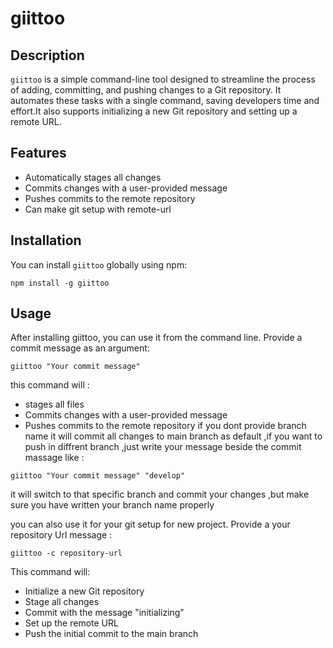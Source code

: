 
# giittoo

## Description
`giittoo` is a simple command-line tool designed to streamline the process of adding, committing, and pushing changes to a Git repository. It automates these tasks with a single command, saving developers time and effort.It also supports initializing a new Git repository and setting up a remote URL.


## Features
- Automatically stages all changes
- Commits changes with a user-provided message
- Pushes commits to the remote repository
- Can make git setup with remote-url 

## Installation
You can install `giittoo` globally using npm:

```
npm install -g giittoo

```
## Usage
After installing giittoo, you can use it from the command line. Provide a commit message as an argument:

```
giittoo "Your commit message"
```
this command will :
- stages all files
- Commits changes with a user-provided message
- Pushes commits to the remote repository
if you dont provide branch name it will commit all changes to main branch as default ,if you want to push in diffrent branch ,just write your message beside the commit massage like :
```
giittoo "Your commit message" "develop"
```
it will switch to that specific branch and commit your changes ,but make sure you have written your branch name properly 


you can also use it for your git setup for new project. Provide a your repository Url message :

```
giittoo -c repository-url
```
This command will:

- Initialize a new Git repository
- Stage all changes
- Commit with the message "initializing"
- Set up the remote URL
- Push the initial commit to the main branch
